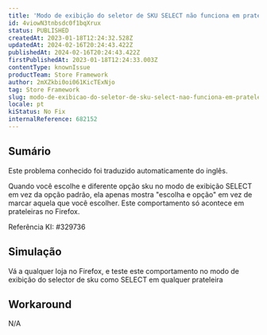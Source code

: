 ```yaml
---
title: 'Modo de exibição do seletor de SKU SELECT não funciona em prateleiras'
id: 4viowN3tnbsdc0f1bqXrux
status: PUBLISHED
createdAt: 2023-01-18T12:24:32.528Z
updatedAt: 2024-02-16T20:24:43.422Z
publishedAt: 2024-02-16T20:24:43.422Z
firstPublishedAt: 2023-01-18T12:24:33.003Z
contentType: knownIssue
productTeam: Store Framework
author: 2mXZkbi0oi061KicTExNjo
tag: Store Framework
slug: modo-de-exibicao-do-seletor-de-sku-select-nao-funciona-em-prateleiras
locale: pt
kiStatus: No Fix
internalReference: 682152
---
```


## Sumário

<div class="alert alert-info">
  <p>Este problema conhecido foi traduzido automaticamente do inglês.</p>
</div>


Quando você escolhe e diferente opção sku no modo de exibição SELECT em vez da opção padrão, ela apenas mostra "escolha e opção" em vez de marcar aquela que você escolher. Este comportamento só acontece em prateleiras no Firefox.

Referência KI: #329736


##

## Simulação


Vá a qualquer loja no Firefox, e teste este comportamento no modo de exibição do selector de sku como SELECT em qualquer prateleira


##

## Workaround



N/A

